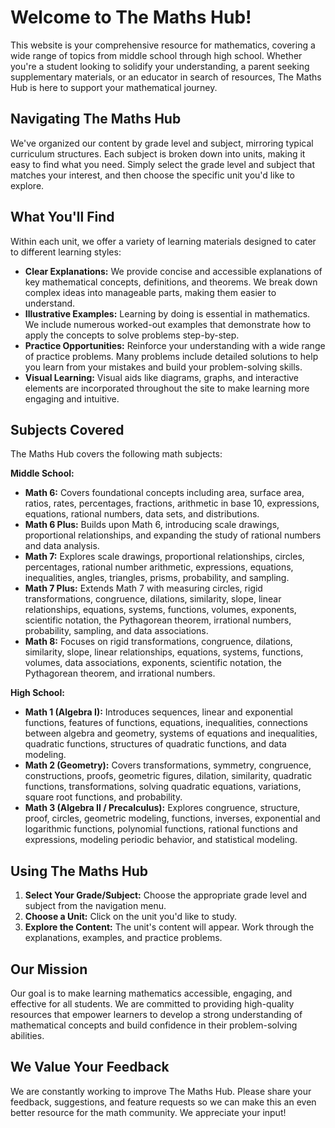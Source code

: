 # Welcome to The Maths Hub!

This website is your comprehensive resource for mathematics, covering a wide range of topics from middle school through high school. Whether you're a student looking to solidify your understanding, a parent seeking supplementary materials, or an educator in search of resources, The Maths Hub is here to support your mathematical journey.

## Navigating The Maths Hub

We've organized our content by grade level and subject, mirroring typical curriculum structures.  Each subject is broken down into units, making it easy to find what you need.  Simply select the grade level and subject that matches your interest, and then choose the specific unit you'd like to explore.

## What You'll Find

Within each unit, we offer a variety of learning materials designed to cater to different learning styles:

*   **Clear Explanations:** We provide concise and accessible explanations of key mathematical concepts, definitions, and theorems.  We break down complex ideas into manageable parts, making them easier to understand.
*   **Illustrative Examples:**  Learning by doing is essential in mathematics.  We include numerous worked-out examples that demonstrate how to apply the concepts to solve problems step-by-step.
*   **Practice Opportunities:**  Reinforce your understanding with a wide range of practice problems.  Many problems include detailed solutions to help you learn from your mistakes and build your problem-solving skills.
*   **Visual Learning:** Visual aids like diagrams, graphs, and interactive elements are incorporated throughout the site to make learning more engaging and intuitive.

## Subjects Covered

The Maths Hub covers the following math subjects:

**Middle School:**

*   **Math 6:**  Covers foundational concepts including area, surface area, ratios, rates, percentages, fractions, arithmetic in base 10, expressions, equations, rational numbers, data sets, and distributions.
*   **Math 6 Plus:** Builds upon Math 6, introducing scale drawings, proportional relationships, and expanding the study of rational numbers and data analysis.
*   **Math 7:** Explores scale drawings, proportional relationships, circles, percentages, rational number arithmetic, expressions, equations, inequalities, angles, triangles, prisms, probability, and sampling.
*   **Math 7 Plus:** Extends Math 7 with measuring circles, rigid transformations, congruence, dilations, similarity, slope, linear relationships, equations, systems, functions, volumes, exponents, scientific notation, the Pythagorean theorem, irrational numbers, probability, sampling, and data associations.
*   **Math 8:** Focuses on rigid transformations, congruence, dilations, similarity, slope, linear relationships, equations, systems, functions, volumes, data associations, exponents, scientific notation, the Pythagorean theorem, and irrational numbers.

**High School:**

*   **Math 1 (Algebra I):** Introduces sequences, linear and exponential functions, features of functions, equations, inequalities, connections between algebra and geometry, systems of equations and inequalities, quadratic functions, structures of quadratic functions, and data modeling.
*   **Math 2 (Geometry):** Covers transformations, symmetry, congruence, constructions, proofs, geometric figures, dilation, similarity, quadratic functions, transformations, solving quadratic equations, variations, square root functions, and probability.
*   **Math 3 (Algebra II / Precalculus):**  Explores congruence, structure, proof, circles, geometric modeling, functions, inverses, exponential and logarithmic functions, polynomial functions, rational functions and expressions, modeling periodic behavior, and statistical modeling.

## Using The Maths Hub

1.  **Select Your Grade/Subject:** Choose the appropriate grade level and subject from the navigation menu.
2.  **Choose a Unit:** Click on the unit you'd like to study.
3.  **Explore the Content:** The unit's content will appear. Work through the explanations, examples, and practice problems.

## Our Mission

Our goal is to make learning mathematics accessible, engaging, and effective for all students. We are committed to providing high-quality resources that empower learners to develop a strong understanding of mathematical concepts and build confidence in their problem-solving abilities.

## We Value Your Feedback

We are constantly working to improve The Maths Hub.  Please share your feedback, suggestions, and feature requests so we can make this an even better resource for the math community.  We appreciate your input!
